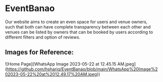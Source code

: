 # EventBanao
Our website aims to create an even space for users and venue owners, such that both can have complete transparency between each other and venues can be listed by owners that can be booked by users according to different filters and option of reviews.

## Images for Reference:

![Home Page](WhatsApp Image 2023-05-22 at 12.45.15 AM.jpeg](https://github.com/hshariq/EventBanao/blob/main/WhatsApp%20Image%202023-05-22%20at%2012.49.17%20AM.jpeg))


